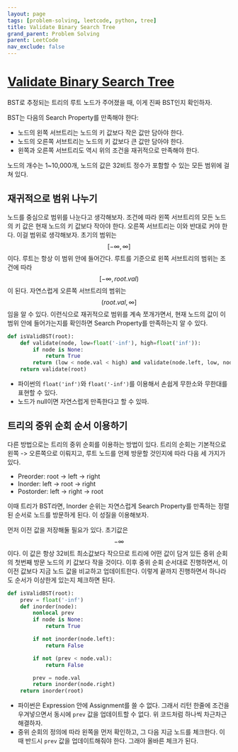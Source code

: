 ```yaml
---
layout: page
tags: [problem-solving, leetcode, python, tree]
title: Validate Binary Search Tree
grand_parent: Problem Solving
parent: LeetCode
nav_exclude: false
---
```


# [Validate Binary Search Tree](https://leetcode.com/problems/validate-binary-search-tree/)

 BST로 추정되는 트리의 루트 노드가 주어졌을 때, 이게 진짜 BST인지
 확인하자.

 BST는 다음의 Search Property를 만족해야 한다:
 - 노드의 왼쪽 서브트리는 노드의 키 값보다 작은 값만 담아야 한다.
 - 노드의 오른쪽 서브트리는 노드의 키 값보다 큰 값만 담아야 한다.
 - 왼쪽과 오른쪽 서브트리도 역시 위의 조건을 재귀적으로 만족해야 한다.

 노드의 개수는 1~10,000개, 노드의 값은 32비트 정수가 포함할 수 있는
 모든 범위에 걸쳐 있다.

## 재귀적으로 범위 나누기

 노드를 중심으로 범위를 나눈다고 생각해보자. 조건에 따라 왼쪽
 서브트리의 모든 노드의 키 값은 현재 노드의 키 값보다 작아야
 한다. 오른쪽 서브트리는 이와 반대로 커야 한다. 이걸 범위로
 생각해보자. 초기의 범위는 $$ [-\infty, \infty] $$ 이다. 루트는 항상
 이 범위 안에 들어간다. 루트를 기준으로 왼쪽 서브트리의 범위는 조건에
 따라 $$ [-\infty, root.val) $$이 된다. 자연스럽게 오른쪽 서브트리의
 범위는 $$ (root.val, \infty] $$ 임을 알 수 있다. 이런식으로
 재귀적으로 범위를 계속 쪼개가면서, 현재 노드의 값이 이 범위 안에
 들어가는지를 확인하면 Search Property를 만족하는지 알 수 있다.

```python
def isValidBST(root):
    def validate(node, low=float('-inf'), high=float('inf')):
        if node is None:
            return True
        return (low < node.val < high) and validate(node.left, low, node.val) and validate(node.right, node.val, high)
    return validate(root)
```

 - 파이썬의 `float('inf')`와 `float('-inf')`를 이용해서 손쉽게
   무한소와 무한대를 표현할 수 있다.
 - 노드가 null이면 자연스럽게 만족한다고 할 수 있따.

## 트리의 중위 순회 순서 이용하기

 다른 방법으로는 트리의 중위 순회를 이용하는 방법이 있다. 트리의
 순회는 기본적으로 왼쪽 -> 오른쪽으로 이뤄지고, 루트 노드를 언제
 방문할 것인지에 따라 다음 세 가지가 있다.
 - Preorder: root -> left -> right
 - Inorder: left -> root -> right
 - Postorder: left -> right -> root

 이때 트리가 BST라면, Inorder 순위는 자연스럽게 Search Property를
 만족하는 정렬된 순서로 노드를 방문하게 된다. 이 성질을 이용해보자.

 먼저 이전 값을 저장해둘 필요가 있다. 초기값은 $$-\infty$$이다. 이
 값은 항상 32비트 최소값보다 작으므로 트리에 어떤 값이 담겨 있든 중위
 순회의 첫번째 방문 노드의 키 값보다 작을 것이다. 이후 중위 순회
 순서대로 진행하면서, 이 이전 값보다 지금 노드 값을 비교하고
 업데이트한다. 이렇게 끝까지 진행하면서 하나라도 순서가 이상한게
 있는지 체크하면 된다.

```python
def isValidBST(root):
    prev = float('-inf')
    def inorder(node):
        nonlocal prev
        if node is None:
            return True

        if not inorder(node.left):
            return False

        if not (prev < node.val):
            return False

        prev = node.val
        return inorder(node.right)
    return inorder(root)
```

 - 파이썬은 Expression 안에 Assignment를 쓸 수 없다. 그래서 리턴
   한줄에 조건을 우겨넣으면서 동시에 `prev` 값을 업데이트할 수
   없다. 위 코드처럼 하나씩 차근차근 해결하자.
 - 중위 순회의 정의에 따라 왼쪽을 먼저 확인하고, 그 다음 지금 노드를
   체크한다. 이때 반드시 `prev` 값을 업데이트해줘야 한다. 그래야
   올바른 체크가 된다.

